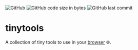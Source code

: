 ![GitHub](https://img.shields.io/github/license/mshmoustafa/tinytools?style=plastic)
![GitHub code size in bytes](https://img.shields.io/github/languages/code-size/mshmoustafa/tinytools?style=plastic)
![GitHub last commit](https://img.shields.io/github/last-commit/mshmoustafa/tinytools?style=plastic)

# tinytools
A collection of tiny tools to use in your [browser](https://mshmoustafa.github.io/tinytools/) 🌐.
